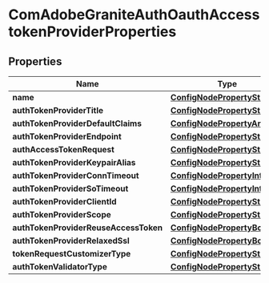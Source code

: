 
# ComAdobeGraniteAuthOauthAccesstokenProviderProperties

## Properties
Name | Type | Description | Notes
------------ | ------------- | ------------- | -------------
**name** | [**ConfigNodePropertyString**](ConfigNodePropertyString.md) |  |  [optional]
**authTokenProviderTitle** | [**ConfigNodePropertyString**](ConfigNodePropertyString.md) |  |  [optional]
**authTokenProviderDefaultClaims** | [**ConfigNodePropertyArray**](ConfigNodePropertyArray.md) |  |  [optional]
**authTokenProviderEndpoint** | [**ConfigNodePropertyString**](ConfigNodePropertyString.md) |  |  [optional]
**authAccessTokenRequest** | [**ConfigNodePropertyString**](ConfigNodePropertyString.md) |  |  [optional]
**authTokenProviderKeypairAlias** | [**ConfigNodePropertyString**](ConfigNodePropertyString.md) |  |  [optional]
**authTokenProviderConnTimeout** | [**ConfigNodePropertyInteger**](ConfigNodePropertyInteger.md) |  |  [optional]
**authTokenProviderSoTimeout** | [**ConfigNodePropertyInteger**](ConfigNodePropertyInteger.md) |  |  [optional]
**authTokenProviderClientId** | [**ConfigNodePropertyString**](ConfigNodePropertyString.md) |  |  [optional]
**authTokenProviderScope** | [**ConfigNodePropertyString**](ConfigNodePropertyString.md) |  |  [optional]
**authTokenProviderReuseAccessToken** | [**ConfigNodePropertyBoolean**](ConfigNodePropertyBoolean.md) |  |  [optional]
**authTokenProviderRelaxedSsl** | [**ConfigNodePropertyBoolean**](ConfigNodePropertyBoolean.md) |  |  [optional]
**tokenRequestCustomizerType** | [**ConfigNodePropertyString**](ConfigNodePropertyString.md) |  |  [optional]
**authTokenValidatorType** | [**ConfigNodePropertyString**](ConfigNodePropertyString.md) |  |  [optional]



